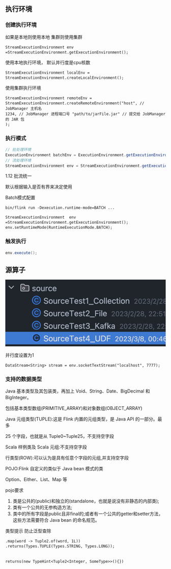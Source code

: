 ## 执行环境





### 创建执行环境

如果是本地则使用本地 集群则使用集群

```
StreamExecutionEnvironment env =StreamExecutionEnvironment.getExecutionEnvironment();
```

使用本地执行环境， 默认并行度是cpu核数

```
StreamExecutionEnvironment localEnv = StreamExecutionEnvironment.createLocalEnvironment();
```

使用集群执行环境

```
StreamExecutionEnvironment remoteEnv = StreamExecutionEnvironment.createRemoteEnvironment("host", // JobManager 主机名
1234, // JobManager 进程端口号 "path/to/jarFile.jar" // 提交给 JobManager 的 JAR 包
);
```



### 执行模式

``` java
// 批处理环境
ExecutionEnvironment batchEnv = ExecutionEnvironment.getExecutionEnvironment(); 
// 流处理环境
StreamExecutionEnvironment env = StreamExecutionEnvironment.getExecutionEnvironment();
```

1.12 批流统一

默认根据输入是否有界来决定使用

Batch模式配置

```
bin/flink run -Dexecution.runtime-mode=BATCH ...
```



```
StreamExecutionEnvironment  env =StreamExecutionEnvironment.getExecutionEnvironment();
env.setRuntimeMode(RuntimeExecutionMode.BATCH);
```



### 触发执行

```java
env.execute();
```



## 源算子





![](https://raw.githubusercontent.com/imattdu/img/main/img/202303080047408.png)





并行度设置为1

```
DataStream<String> stream = env.socketTextStream("localhost", 7777);
```





### 支持的数据类型



Java 基本类型及其包装类，再加上 Void、String、Date、BigDecimal 和 BigInteger。

包括基本类型数组(PRIMITIVE_ARRAY)和对象数组(OBJECT_ARRAY)



Java 元组类型(TUPLE):这是 Flink 内置的元组类型，是 Java API 的一部分。最多

25 个字段，也就是从 Tuple0~Tuple25，不支持空字段

Scala 样例类及 Scala 元组:不支持空字段

行类型(ROW):可以认为是具有任意个字段的元组,并支持空字段

POJO:Flink 自定义的类似于 Java bean 模式的类



Option、Either、List、Map 等







pojo要求

1. 类是公共的(public)和独立的(standalone，也就是说没有非静态的内部类);
2. 类有一个公共的无参构造方法;
3. 类中的所有字段是public且非final的;或者有一个公共的getter和setter方法，这些方法需要符合 Java bean 的命名规范。





类型提示 防止泛型查除

```
.map(word -> Tuple2.of(word, 1L))
.returns(Types.TUPLE(Types.STRING, Types.LONG));


returns(new TypeHint<Tuple2<Integer, SomeType>>(){})
```

